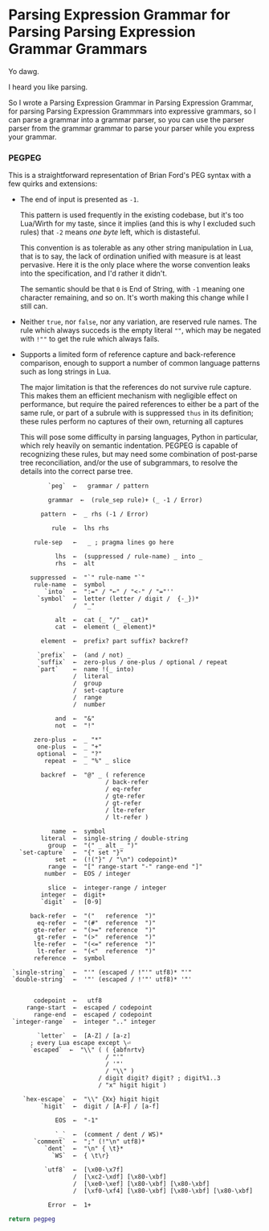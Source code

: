 # Parsing Expression Grammar for Parsing Parsing Expression Grammar Grammars


  Yo dawg\.

I heard you like parsing\.

So I wrote a Parsing Expression Grammar in Parsing Expression Grammar, for
parsing Parsing Expression Grammmars into expressive grammars, so I can parse
a grammar into a grammar parser, so you can use the parser parser from the
grammar grammar to parse your parser while you express your grammar\.


### PEGPEG

  This is a straightforward representation of Brian Ford's PEG syntax with a
few quirks and extensions:

  -  The end of input is presented as `-1`\.

      This pattern is used frequently in the existing codebase, but it's too
      Lua/Wirth for my taste, since it implies \(and this is why I excluded
      such rules\) that `-2` means *one byte* left, which is distasteful\.

      This convention is as tolerable as any other string manipulation in Lua,
      that is to say, the lack of ordination unified with measure is at least
      pervasive\.  Here it is the only place where the worse convention leaks
      into the specification, and I'd rather it didn't\.

      The semantic should be that `0` is End of String, with `-1` meaning one
      character remaining, and so on\. It's worth making this change while I
      still can\.

  -  Neither `true`, nor `false`, nor any variation, are reserved rule names\.
      The rule which always succeds is the empty literal `""`, which may be
      negated with `!""` to get the rule which always fails\.

  -  Supports a limited form of reference capture and back\-reference
      comparison, enough to support a number of common language patterns such
      as long strings in Lua\.

      The major limitation is that the references do not survive rule capture\.
      This makes them an efficient mechanism with negligible effect on
      performance, but require the paired references to either be a part of the
      same rule, or part of a subrule with is suppressed ```thus``` in its
      definition; these rules perform no captures of their own, returning all
      captures

      This will pose some difficulty in parsing languages, Python in
      particular, which rely heavily on semantic indentation\.  PEGPEG is
      capable of recognizing these rules, but may need some combination of
      post\-parse tree reconciliation, and/or the use of subgrammars, to resolve
      the details into the correct parse tree\.

```peg
           `peg`  ←   grammar / pattern

           grammar  ←  (rule_sep rule)+ (_ -1 / Error)

         pattern  ←  _ rhs (-1 / Error)

            rule  ←  lhs rhs

       rule-sep   ←   _ ; pragma lines go here

             lhs  ←  (suppressed / rule-name) _ into _
             rhs  ←  alt

      suppressed  ←  "`" rule-name "`"
       rule-name  ←  symbol
          `into`  ←  ":=" / "←" / "<-" / "="''
        `symbol`  ←  letter (letter / digit /  {-_})*
                  /  "_"

             alt  ←  cat (_ "/" _ cat)*
             cat  ←  element (_ element)*

         element  ←  prefix? part suffix? backref?

        `prefix`  ←  (and / not) _
        `suffix`  ←  zero-plus / one-plus / optional / repeat
        `part`    ←  name !(_ into)
                  /  literal
                  /  group
                  /  set-capture
                  /  range
                  /  number

             and  ←  "&"
             not  ←  "!"

       zero-plus  ←  _ "*"
        one-plus  ←  _ "+"
        optional  ←  _ "?"
          repeat  ←  _ "%" _ slice

         backref  ←  "@" _ ( reference
                           / back-refer
                           / eq-refer
                           / gte-refer
                           / gt-refer
                           / lte-refer
                           / lt-refer )

            name  ←  symbol
         literal  ←  single-string / double-string
           group  ←  "(" _ alt _ ")"
   `set-capture`  ←  "{" set "}"
             set  ←  (!("}" / "\n") codepoint)*
           range  ←  "[" range-start "-" range-end "]"
          number  ←  EOS / integer

           slice  ←  integer-range / integer
         integer  ←  digit+
         `digit`  ←  [0-9]

      back-refer  ←  "("   reference  ")"
        eq-refer  ←  "(#"  reference  ")"
       gte-refer  ←  "(>=" reference  ")"
        gt-refer  ←  "(>"  reference  ")"
       lte-refer  ←  "(<=" reference  ")"
        lt-refer  ←  "(<"  reference  ")"
       reference  ←  symbol

 `single-string`  ←  "'" (escaped / !"'" utf8)* "'"
 `double-string`  ←  '"' (escaped / !'"' utf8)* '"'


       codepoint  ←   utf8
     range-start  ←  escaped / codepoint
       range-end  ←  escaped / codepoint
 `integer-range`  ←  integer ".." integer

        `letter`  ←  [A-Z] / [a-z]
      ; every Lua escape except \⏎
      `escaped`  ←  "\\" ( ( {abfnrtv}
                           / "'"
                           / '"'
                           / "\\" )
                         / digit digit? digit? ; digit%1..3
                         / "x" higit higit )

    `hex-escape`  ←  "\\" {Xx} higit higit
         `higit`  ←  digit / [A-F] / [a-f]

             EOS  ←  "-1"

             `_`  ←  (comment / dent / WS)*
       `comment`  ←  ";" (!"\n" utf8)*
          `dent`  ←  "\n" { \t}*
            `WS`  ←  { \t\r}

          `utf8`  ←  [\x00-\x7f]
                  /  [\xc2-\xdf] [\x80-\xbf]
                  /  [\xe0-\xef] [\x80-\xbf] [\x80-\xbf]
                  /  [\xf0-\xf4] [\x80-\xbf] [\x80-\xbf] [\x80-\xbf]

           Error  ←  1+
```

```lua
return pegpeg
```
